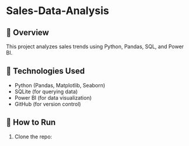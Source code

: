 # Sales-Data-Analysis
## 🔹 Overview
This project analyzes sales trends using Python, Pandas, SQL, and Power BI.

## 🔹 Technologies Used
- Python (Pandas, Matplotlib, Seaborn)
- SQLite (for querying data)
- Power BI (for data visualization)
- GitHub (for version control)

## 🔹 How to Run
1. Clone the repo:
